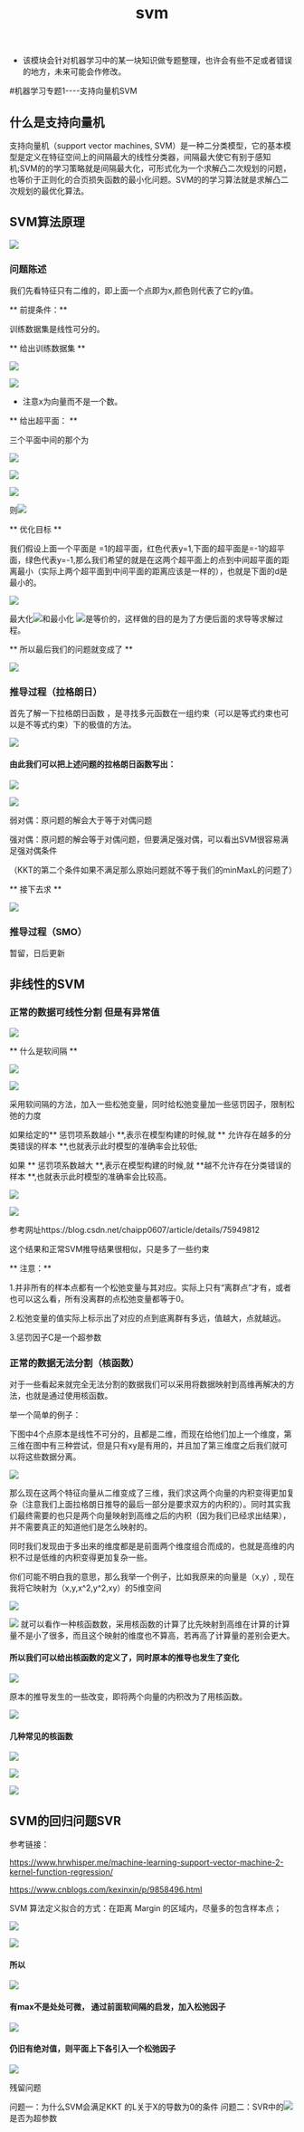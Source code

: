 ﻿---
layout: post
title:  "svm"
data: 星期五, 06. 三月 2020 01:29下午 
categories: 机器学习
tags: 专题
---
* 该模块会针对机器学习中的某一块知识做专题整理，也许会有些不足或者错误的地方，未来可能会作修改。

#机器学习专题1----支持向量机SVM


## 什么是支持向量机
支持向量机（support vector machines, SVM）是一种二分类模型，它的基本模型是定义在特征空间上的间隔最大的线性分类器，间隔最大使它有别于感知机;SVM的的学习策略就是间隔最大化，可形式化为一个求解凸二次规划的问题，也等价于正则化的合页损失函数的最小化问题。SVM的的学习算法就是求解凸二次规划的最优化算法。

## SVM算法原理

![](https://github.com/LLLibra/LLLibra.github.io/raw/master/_posts/imgs/20200308-151312.png)

### 问题陈述

我们先看特征只有二维的，即上面一个点即为x,颜色则代表了它的y值。

** 前提条件：**

训练数据集是线性可分的。

** 给出训练数据集 **

![](https://github.com/LLLibra/LLLibra.github.io/raw/master/_posts/imgs/20200308-131340.png)

![](https://github.com/LLLibra/LLLibra.github.io/raw/master/_posts/imgs/20200308-131444.png)

* 注意x为向量而不是一个数。

** 给出超平面： **

三个平面中间的那个为

![](https://github.com/LLLibra/LLLibra.github.io/raw/master/_posts/imgs/20200308-131722.png)

![](https://github.com/LLLibra/LLLibra.github.io/raw/master/_posts/imgs/20200308-151535.png)

![](https://github.com/LLLibra/LLLibra.github.io/raw/master/_posts/imgs/20200308-151717.png)

则![](https://github.com/LLLibra/LLLibra.github.io/raw/master/_posts/imgs/20200308-151739.png)

** 优化目标 **

我们假设上面一个平面是 =1的超平面，红色代表y=1,下面的超平面是=-1的超平面，绿色代表y=-1,那么我们希望的就是在这两个超平面上的点到中间超平面的距离最小（实际上两个超平面到中间平面的距离应该是一样的），也就是下面的d是最小的。

![](https://github.com/LLLibra/LLLibra.github.io/raw/master/_posts/imgs/20200308-152701.png)



最大化![](https://github.com/LLLibra/LLLibra.github.io/raw/master/_posts/imgs/20200308-135924.png)和最小化 ![](https://github.com/LLLibra/LLLibra.github.io/raw/master/_posts/imgs/20200308-135935.png)是等价的，这样做的目的是为了方便后面的求导等求解过程。

** 所以最后我们的问题就变成了  **

![](https://github.com/LLLibra/LLLibra.github.io/raw/master/_posts/imgs/20200308-133616.png)

### 推导过程（拉格朗日）

>
首先了解一下拉格朗日函数 ，是寻找多元函数在一组约束（可以是等式约束也可以是不等式约束）下的极值的方法。

![](https://github.com/LLLibra/LLLibra.github.io/raw/master/_posts/imgs/20200308-133958.png)

#### 由此我们可以把上述问题的拉格朗日函数写出： 


![](https://github.com/LLLibra/LLLibra.github.io/raw/master/_posts/imgs/20200308-134506.png)

![](https://github.com/LLLibra/LLLibra.github.io/raw/master/_posts/imgs/20200308-162245.png)

弱对偶：原问题的解会大于等于对偶问题

强对偶：原问题的解会等于对偶问题，但要满足强对偶，可以看出SVM很容易满足强对偶条件

（KKT的第二个条件如果不满足那么原始问题就不等于我们的minMaxL的问题了）


** 接下去求 **

![](https://github.com/LLLibra/LLLibra.github.io/raw/master/_posts/imgs/20200308-162714.png)

### 推导过程（SMO）
暂留，日后更新

## 非线性的SVM


### 正常的数据可线性分割 但是有异常值

![](https://github.com/LLLibra/LLLibra.github.io/raw/master/_posts/imgs/20200308-184434.png)


** 什么是软间隔 **
>
![](https://github.com/LLLibra/LLLibra.github.io/raw/master/_posts/imgs/20200308-232203.png)
>
![](https://github.com/LLLibra/LLLibra.github.io/raw/master/_posts/imgs/20200308-232232.png)


采用软间隔的方法，加入一些松弛变量，同时给松弛变量加一些惩罚因子，限制松弛的力度

如果给定的** 惩罚项系数越小 **,表示在模型构建的时候,就
** 允许存在越多的分类错误的样本 **,也就表示此时模型的准确率会比较低;

如果 ** 惩罚项系数越大 **,表示在模型构建的时候,就
**越不允许存在分类错误的样本 **,也就表示此时模型的准确率会比较高。

![](https://github.com/LLLibra/LLLibra.github.io/raw/master/_posts/imgs/20200308-184852.png)

![](https://github.com/LLLibra/LLLibra.github.io/raw/master/_posts/imgs/20200308-191444.png)

参考网址https://blog.csdn.net/chaipp0607/article/details/75949812

这个结果和正常SVM推导结果很相似，只是多了一些约束

** 注意：**

1.并非所有的样本点都有一个松弛变量与其对应。实际上只有“离群点”才有，或者也可以这么看，所有没离群的点松弛变量都等于0。

2.松弛变量的值实际上标示出了对应的点到底离群有多远，值越大，点就越远。

3.惩罚因子C是一个超参数

### 正常的数据无法分割（核函数）
对于一些看起来就完全无法分割的数据我们可以采用将数据映射到高维再解决的方法，也就是通过使用核函数。

举一个简单的例子：

下图中4个点原本是线性不可分的，且都是二维，而现在给他们加上一个维度，第三维在图中有三种尝试，但是只有xy是有用的，并且加了第三维度之后我们就可以将这些数据分离。

![](https://github.com/LLLibra/LLLibra.github.io/raw/master/_posts/imgs/20200309-100436.png)

那么现在这两个特征向量从二维变成了三维，我们求这两个向量的内积变得更加复杂（注意我们上面拉格朗日推导的最后一部分是要求双方的内积的）。同时其实我们最终需要的也只是两个向量映射到高维之后的内积（因为我们已经求出结果），并不需要真正的知道他们是怎么映射的。

同时我们发现由于多出来的维度都是是前面两个维度组合而成的，也就是高维的内积不过是低维的内积变得更加复杂一些。

>
你们可能不明白我的意思，那么我举一个例子，比如我原来的向量是（x,y）,
现在我将它映射为（x,y,x^2,y^2,xy）的5维空间
>
![](https://github.com/LLLibra/LLLibra.github.io/raw/master/_posts/imgs/20200309-102259.png)
>
![](https://github.com/LLLibra/LLLibra.github.io/raw/master/_posts/imgs/20200309-102357.png) 就可以看作一种核函数数，采用核函数的计算了比先映射到高维在计算的计算量不是小了很多，而且这个映射的维度也不算高，若再高了计算量的差别会更大。

#### 所以我们可以给出核函数的定义了，同时原本的推导也发生了变化
![](https://github.com/LLLibra/LLLibra.github.io/raw/master/_posts/imgs/20200309-100956.png)
 
 原本的推导发生的一些改变，即将两个向量的内积改为了用核函数。
 
![](https://github.com/LLLibra/LLLibra.github.io/raw/master/_posts/imgs/20200309-101608.png)

#### 几种常见的核函数

>
![](https://github.com/LLLibra/LLLibra.github.io/raw/master/_posts/imgs/20200309-101720.png)

>
![](https://github.com/LLLibra/LLLibra.github.io/raw/master/_posts/imgs/20200309-101735.png)

>
![](https://github.com/LLLibra/LLLibra.github.io/raw/master/_posts/imgs/20200309-101814.png)


## SVM的回归问题SVR
参考链接：

https://www.hrwhisper.me/machine-learning-support-vector-machine-2-kernel-function-regression/

https://www.cnblogs.com/kexinxin/p/9858496.html

SVM 算法定义拟合的方式：在距离 Margin 的区域内，尽量多的包含样本点；

![](https://github.com/LLLibra/LLLibra.github.io/raw/master/_posts/imgs/20200308-232637.png)

![](https://github.com/LLLibra/LLLibra.github.io/raw/master/_posts/imgs/20200308-232655.png)

#### 所以

![](https://github.com/LLLibra/LLLibra.github.io/raw/master/_posts/imgs/20200308-232534.png)

#### 有max不是处处可微， 通过前面软间隔的启发，加入松弛因子 

![](https://github.com/LLLibra/LLLibra.github.io/raw/master/_posts/imgs/20200308-232801.png)

#### 仍旧有绝对值，则平面上下各引入一个松弛因子

![](https://github.com/LLLibra/LLLibra.github.io/raw/master/_posts/imgs/20200308-232926.png)



>
残留问题
>
问题一：为什么SVM会满足KKT 的L关于X的导数为0的条件
问题二：SVR中的![](https://github.com/LLLibra/LLLibra.github.io/raw/master/_posts/imgs/20200308-232952.png)是否为超参数






